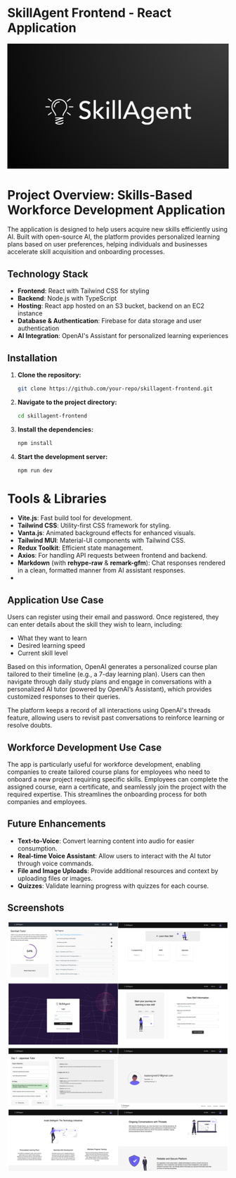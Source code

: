 # SkillAgent Frontend - React Application

![main logo](https://github.com/Baalavignesh/SkillAgent-React/blob/main/src/assets/readmelogo.png?raw=true)

# Project Overview: Skills-Based Workforce Development Application

The application is designed to help users acquire new skills efficiently using AI. Built with open-source AI, the platform provides personalized learning plans based on user preferences, helping individuals and businesses accelerate skill acquisition and onboarding processes.

## Technology Stack
- **Frontend**: React with Tailwind CSS for styling
- **Backend**: Node.js with TypeScript
- **Hosting**: React app hosted on an S3 bucket, backend on an EC2 instance
- **Database & Authentication**: Firebase for data storage and user authentication
- **AI Integration**: OpenAI's Assistant for personalized learning experiences

## Installation

1. **Clone the repository:**
   ```bash
   git clone https://github.com/your-repo/skillagent-frontend.git
   ```
2. **Navigate to the project directory:**
    ```bash
    cd skillagent-frontend
    ```
3. **Install the dependencies:**
    ```bash
    npm install
    ```
4. **Start the development server:**
    ```bash
    npm run dev
    ```


# Tools & Libraries

- **Vite.js**: Fast build tool for development.
- **Tailwind CSS**: Utility-first CSS framework for styling.
- **Vanta.js**: Animated background effects for enhanced visuals.
- **Tailwind MUI**: Material-UI components with Tailwind CSS.
- **Redux Toolkit**: Efficient state management.
- **Axios**: For handling API requests between frontend and backend.
- **Markdown** (with **rehype-raw** & **remark-gfm**): Chat responses rendered in a clean, formatted manner from AI assistant responses.
- 

## Application Use Case
Users can register using their email and password. Once registered, they can enter details about the skill they wish to learn, including:
- What they want to learn
- Desired learning speed
- Current skill level

Based on this information, OpenAI generates a personalized course plan tailored to their timeline (e.g., a 7-day learning plan). Users can then navigate through daily study plans and engage in conversations with a personalized AI tutor (powered by OpenAI’s Assistant), which provides customized responses to their queries.

The platform keeps a record of all interactions using OpenAI's threads feature, allowing users to revisit past conversations to reinforce learning or resolve doubts.

## Workforce Development Use Case
The app is particularly useful for workforce development, enabling companies to create tailored course plans for employees who need to onboard a new project requiring specific skills. Employees can complete the assigned course, earn a certificate, and seamlessly join the project with the required expertise. This streamlines the onboarding process for both companies and employees.

## Future Enhancements
- **Text-to-Voice**: Convert learning content into audio for easier consumption.
- **Real-time Voice Assistant**: Allow users to interact with the AI tutor through voice commands.
- **File and Image Uploads**: Provide additional resources and context by uploading files or images.
- **Quizzes**: Validate learning progress with quizzes for each course.

## Screenshots

![screenshot1](https://github.com/Baalavignesh/SkillAgent-React/blob/main/src/assets/readme1.png?raw=true)
![screenshot2](https://github.com/Baalavignesh/SkillAgent-React/blob/main/src/assets/readme2.png?raw=true)





